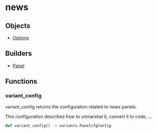 # <span class="badge package-variant-panelcfg"></span> news

## Objects

 * <span class="badge object-type-class"></span> [Options](./object-Options.md)
## Builders

 * <span class="badge builder"></span> [Panel](./builder-Panel.md)
## Functions

### <span class="badge function"></span> variant_config

variant_config returns the configuration related to news panels.

This configuration describes how to unmarshal it, convert it to code, …

```python
def variant_config() -> variants.PanelcfgConfig
```

